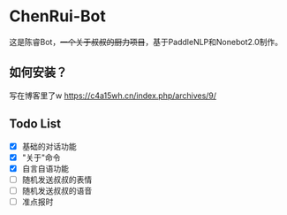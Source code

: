 # ChenRui-Bot
这是陈睿Bot，~~一个关于叔叔的厨力项目~~，基于PaddleNLP和Nonebot2.0制作。
## 如何安装？
写在博客里了w
https://c4a15wh.cn/index.php/archives/9/
## Todo List
- [x] 基础的对话功能
- [x] "关于"命令
- [x] 自言自语功能
- [ ] 随机发送叔叔的表情
- [ ] 随机发送叔叔的语音
- [ ] 准点报时
